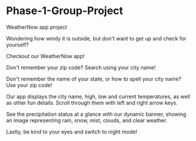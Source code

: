# Phase-1-Group-Project

WeatherNow app project

Wondering how windy it is outside, but don't want to get up and check for yourself?

Checkout our WeatherNow app!

Don't remember your zip code? Search using your city name!

Don't remember the name of your state, or how to spell your city name?
Use your zip code!

Our app displays the city name, high, low and current temperatures, as well as other fun details. Scroll through them with left and right arrow keys.

See the precipitation status at a glance with our dynamic banner, showing an image representing rain, snow, mist, clouds, and clear weather.

Lastly, be kind to your eyes and switch to night mode!
